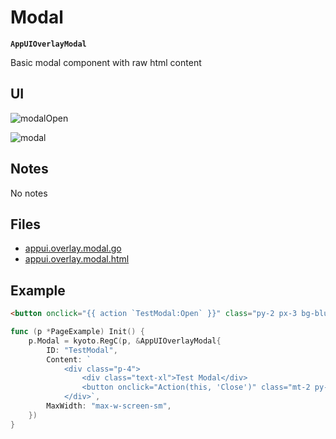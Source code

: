 
# Modal

**`AppUIOverlayModal`**

Basic modal component with raw html content

## UI

![modalOpen](/assets/examples/modalOpen.jpg)

![modal](/assets/examples/modal.jpg)

## Notes

No notes

## Files

- [appui.overlay.modal.go](https://github.com/yuriizinets/kyoto-uikit/blob/master/twui/appui.overlay.modal.go)
- [appui.overlay.modal.html](https://github.com/yuriizinets/kyoto-uikit/blob/master/twui/appui.overlay.modal.html)

## Example

```html
<button onclick="{{ action `TestModal:Open` }}" class="py-2 px-3 bg-blue-600 text-white font-bold rounded-lg">Open</button>
```

```go
func (p *PageExample) Init() {
	p.Modal = kyoto.RegC(p, &AppUIOverlayModal{
		ID: "TestModal",
		Content: `
			<div class="p-4">
				<div class="text-xl">Test Modal</div>
				<button onclick="Action(this, 'Close')" class="mt-2 py-2 px-3 bg-blue-600 text-white font-bold rounded-lg">Close</button>
			</div>`,
		MaxWidth: "max-w-screen-sm",
	})
}
```